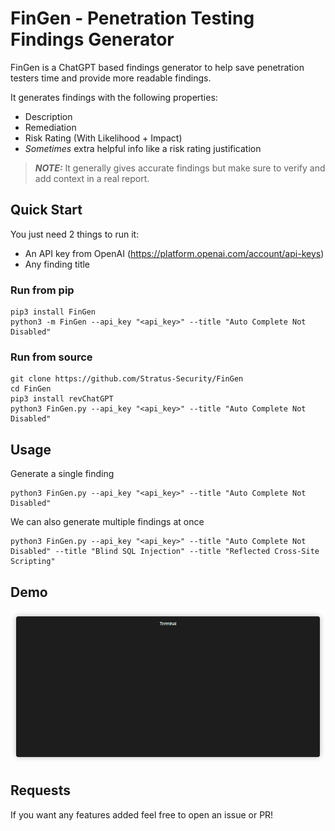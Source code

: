 # FinGen - Penetration Testing Findings Generator
FinGen is a ChatGPT based findings generator to help save penetration testers time and provide more readable findings.

It generates findings with the following properties:
- Description
- Remediation
- Risk Rating (With Likelihood + Impact)
- _Sometimes_ extra helpful info like a risk rating justification
> **_NOTE:_**  It generally gives accurate findings but make sure to verify and add context in a real report.

## Quick Start
You just need 2 things to run it:
- An API key from OpenAI (https://platform.openai.com/account/api-keys)
- Any finding title

### Run from pip
```
pip3 install FinGen
python3 -m FinGen --api_key "<api_key>" --title "Auto Complete Not Disabled"
```

### Run from source
```
git clone https://github.com/Stratus-Security/FinGen
cd FinGen
pip3 install revChatGPT
python3 FinGen.py --api_key "<api_key>" --title "Auto Complete Not Disabled"
```

## Usage
Generate a single finding
```
python3 FinGen.py --api_key "<api_key>" --title "Auto Complete Not Disabled" 
```

We can also generate multiple findings at once
```
python3 FinGen.py --api_key "<api_key>" --title "Auto Complete Not Disabled" --title "Blind SQL Injection" --title "Reflected Cross-Site Scripting" 
```

## Demo
![Demo GIF](demo.gif)

## Requests
If you want any features added feel free to open an issue or PR!